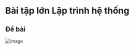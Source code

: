 # Bài tập lớn Lập trình hệ thống
## Đề bài
![image](https://github.com/dangvancong23012002/btl_assembly/assets/145835610/29b8d699-4343-4372-909c-93b675d75eed)

